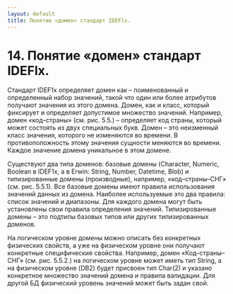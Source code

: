 ```yaml
---
layout: default
title: Понятие «домен» стандарт IDEFlx.
---
```


# 14. Понятие «домен» стандарт IDEFlx.

Стандарт IDEF1x определяет домен как – поименованный и определенный набор значений, такой что один или более атрибутов получают значения из этого домена. Домен, как и класс, который фиксирует и определяет допустимое множество значений. Например, домен «код–страны» (см. рис. 5.5.) – определяет код страны, который может состоять из двух специальных букв. Домен – это неизменный класс значения, которого не изменяются во времени. В противоположность этому значения сущности меняются во времени. Каждое значение домена уникальное в этом домене. 

Существуют два типа доменов: базовые домены (Character, Numeric, Boolean в IDEF1x, а в Erwin: String, Number, Datetime, Blob) и типизированные домены (производные), например, «код–страны–СНГ» (см. рис. 5.5.1). Все базовые домены имеют правила использования значений данных из домена. Наиболее используемые это два правила: список значений и диапазоны. Для каждого домена могут быть установлены свои правила определения значений. Типизированные домены – это подтипы базовых типов или других типизированных доменов.

На логическом уровне домены можно описать без конкретных физических свойств, а уже на физическом уровне они получают конкретные специфические свойства. Например, домен «Код–страны–СНГ» (см. рис. 5.5.2.) на логическом уровне может иметь тип String, а на физическом уровне (DB2) будет присвоен тип Char(2) и указано конкретное множество значений домена и правила валидации. Для другой БД физический уровень значений может быть задан свой.
